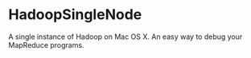 HadoopSingleNode
================

A single instance of Hadoop on Mac OS X. 
An easy way to debug your MapReduce programs.
